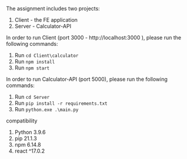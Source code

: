 The assignment includes two projects:

1. Client - the FE application
2. Server - Calculator-API

In order to run Client (port 3000 - http://localhost:3000 ), please run the following commands:
1. Run `cd Client\calculator`
2. Run `npm install`
3. Run `npm start`


In order to run Calculator-API (port 5000), please run the following commands:
1. Run `cd Server`
2. Run `pip install -r requirements.txt`
3. Run `python.exe .\main.py`

compatibility
1. Python 3.9.6
2. pip 21.1.3
3. npm 6.14.8
4. react ^17.0.2
